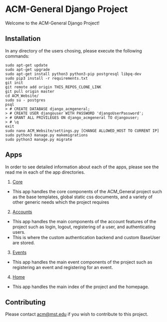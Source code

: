 # ACM-General Django Project

Welcome to the ACM-General Django Project!

## Installation
In any directory of the users chosing, please execute the following commands:
```
sudo apt-get update
sudo apt-get upgrade
sudo apt-get install python3 python3-pip postgresql libpq-dev
sudo pip3 install -r requirements.txt 
git init
git remote add origin THIS_REPOS_CLONE_LINK
git pull origin master
cd ACM_Website/
sudo su - postgres
psql
> # CREATE DATABASE django_acmgeneral;
> # CREATE USER djangouser WITH PASSWORD 'djangoUserPassword';
> # GRANT ALL PRIVILEGES ON django_acmgeneral TO djangouser;
> # \q
exit
sudo nano ACM_Website/settings.py [CHANGE ALLOWED_HOST TO CURRENT IP]
sudo python3 manage.py makemigrations
sudo python3 manage.py migrate
```

## Apps
In order to see detailed information about each of the apps, please see the read me in each of the app directories.
1. [Core](ACM_General/core/)
  + This app handles the core components of the ACM\_General project such as the base templates, global static css documents, and a variety of other generic needs which the project requires
2. [Accounts](ACM_General/accounts/)
  + This app handles the main components of the account features of the project such as login, logout, registering of a user, and authenticating users.
  + This is where the custom authentication backend and custom BaseUser are stored.
3. [Events](ACM_General/events/)
  + This app handles the main event components of the project such as registering an event and registering for an event.
4. [Home](ACM_General/home/)
  + This app handles the main index of the project and the homepage.

## Contributing
Please contact [acm@mst.edu](acm@mst.edu) if you wish to contribute to this project.
